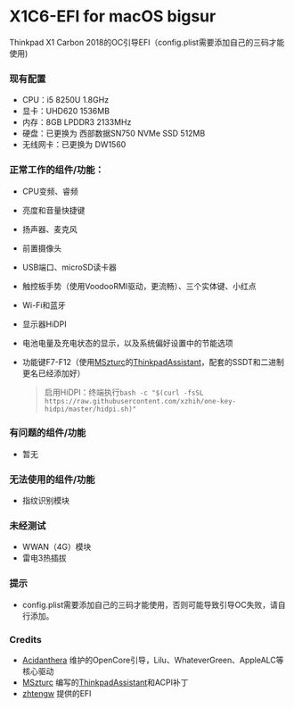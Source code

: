 # X1C6-EFI for macOS bigsur

Thinkpad X1 Carbon 2018的OC引导EFI（config.plist需要添加自己的三码才能使用)

### 现有配置
- CPU：i5 8250U 1.8GHz
- 显卡：UHD620 1536MB
- 内存：8GB LPDDR3 2133MHz
- 硬盘：已更换为 西部数据SN750 NVMe SSD 512MB
- 无线网卡：已更换为 DW1560

### 正常工作的组件/功能：
- CPU变频、睿频
- 亮度和音量快捷键
- 扬声器、麦克风
- 前置摄像头
- USB端口、microSD读卡器
- 触控板手势（使用VoodooRMI驱动，更流畅）、三个实体键、小红点
- Wi-Fi和蓝牙
- 显示器HiDPI
- 电池电量及充电状态的显示，以及系统偏好设置中的节能选项
- 功能键F7-F12（使用[MSzturc](https://github.com/MSzturc)的[ThinkpadAssistant](https://github.com/MSzturc/ThinkpadAssistant)，配套的SSDT和二进制更名已经添加好）
	
	
	> 启用HiDPI：终端执行```bash -c "$(curl -fsSL https://raw.githubusercontent.com/xzhih/one-key-hidpi/master/hidpi.sh)"```


### 有问题的组件/功能
- 暂无

### 无法使用的组件/功能
- 指纹识别模块

### 未经测试
- WWAN（4G）模块
- 雷电3热插拔

### 提示
- config.plist需要添加自己的三码才能使用，否则可能导致引导OC失败，请自行添加。

### Credits
- [Acidanthera](https://github.com/acidanthera) 维护的OpenCore引导，Lilu、WhateverGreen、AppleALC等核心驱动
- [MSzturc](https://github.com/MSzturc) 编写的[ThinkpadAssistant](https://github.com/MSzturc/ThinkpadAssistant)和ACPI补丁
- [zhtengw](https://github.com/zhtengw/EFI-for-X1C6-hackintosh) 提供的EFI